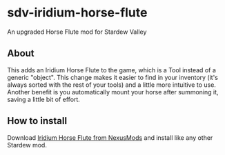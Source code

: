 # sdv-iridium-horse-flute
An upgraded Horse Flute mod for Stardew Valley

## About
This adds an Iridium Horse Flute to the game, which is a Tool instead of a generic "object".
This change makes it easier to find in your inventory (it's always sorted with the rest of your 
tools) and a little more intuitive to use. Another benefit is you automatically mount your horse
after summoning it, saving a little bit of effort.

## How to install
Download [Iridium Horse Flute from NexusMods](https://www.nexusmods.com/stardewvalley/mods/15285)
and install like any other Stardew mod.
